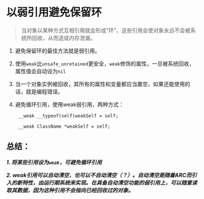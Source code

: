 # 以弱引用避免保留环
> 当对象以某种方式互相引用就会形成“环”，这些引用会使对象永远不会被系统所回收，从而造成内存泄漏。

1. 避免保留环的最佳方法就是弱引用。

2. 使用`weak`比`unsafe_unretained`更安全，`weak`修饰的属性，一旦被系统回收，属性值会自动设为`nil`
3. 当一个对象实例被回收，其所有的属性和变量都应当置空，如果还能使用的话，就是编程错误。

4. 避免循环引用，使用weak弱引用，两种方式：
	
	
		__weak __typeof(self)weakSelf = self;
    
  		__weak ClassName *weakSelf = self;

## 总结：
***1. 将某些引用设为`weak`，可避免循环引用***

***2. weak引用可以自动清空，也可以不自动清空（？）。自动清空是随着ARC而引入的新特性，由运行期系统来实现。在具备自动清空功能的弱引用上，可以随意读取其数据，因为这种引用不会指向已经回收过的对象。***


